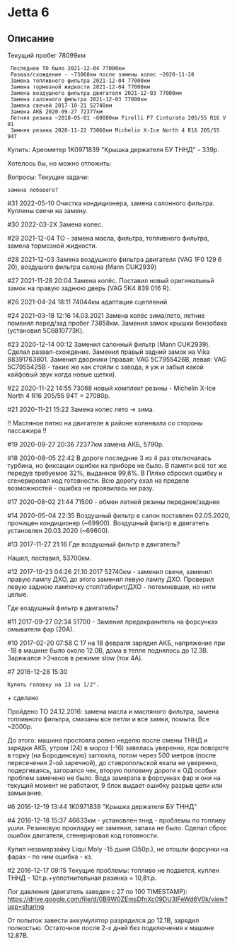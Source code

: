 # Jetta 6

## Описание

Текущий пробег 78099км
```
 Последнее ТО было 2021-12-04 77000км
 Развал/схождение - ~73068км после замены колес ~2020-11-28
 Замена топливного фильтра 2021-12-04 77000км
 Замена тормозной жидкости 2021-12-04 77000км
 Замена воздушного фильтра двигателя 2021-12-03 77000км
 Замена салонного фмльтра 2021-12-03 77000км
 Замена свечей 2017-10-21 52740км
 Замена АКБ 2020-09-27 72377км
 Летняя резина ~2018-05-01 ~60080км Pirelli P7 Cinturato 205/55 R16 V 91
 Зимняя резина 2020-11-22 73068км Michelin X-Ice North 4 R16 205/55 94T
```

Купить:
    Ареометер
    1K0971839 "Крышка держателя БУ ТННД" - 339р.

Хотелось бы, но можно отложить:

Вопросы:
Текущие задачи:

    замена лобового?

#31 2022-05-10
Очистка кондиционера, замена салонного фильтра.
Куплены свечи на замену.

#30 2022-03-2X
Замена колес.

#29 2021-12-04
ТО - замена масла, фильтра, топливного фильтра, замена тормозной жидкости.

#28 2021-12-03
Замена воздушного фильтра двигателя (VAG 1F0 129 6 20), воздушого фильтра салона (Mann CUK2939)

#27 2021-11-28 20:04
Замена колёс.
Поставил новый оригинальный замок на правую заднюю дверь (VAG 5K4 839 016 R).

#26 2021-04-24 18:11
74044км адаптация сцеплений

#24 2021-03-18 12:16
14.03.2021
Замена колёс зима/лето, летние поменял перед/зад пробег 73858км.
Заменил замок крышки бензобака (установил 5C6810773K).

#23 2020-12-14 00:12
Заменил салонный фильтр (Mann CUK2939).
Сделал развал-схождение.
Заменил правый задний замок на Vika 88391763801.
Заменил дворники (правая: VAG 5C7955426B, левая: VAG 5C7955425B - такие же как стояли с завода, я уж и забыл какой кайфовый звук когда новые щетки).

#22 2020-11-22 14:55
73068 новый комплект резины - Michelin X-Ice North 4 R16 205/55 94T = 27080р.

#21 2020-11-21 15:22
Замена колес лето -> зима.

!! Масляное пятно на двигателе в районе коленвала со стороны пассажира !!

#19 2020-09-27 20:36
72377км замена АКБ, 5790р.

#18 2020-08-05 22:42
В дороге последние 3 из 4 раз отключалась турбина, но фиксации ошибки на приборе не было. В памяти всё тот же передув требуемое 32%, выданное 99,6%.
В Пляхо сбросил ошибку и сгенерировал код готовности. Всю дорогу ехал на пределе возможностей - ошибка не проявилась ни разу.

#17 2020-08-02 21:44
71500 - обмен летней резины переднее/заднее

#14 2020-05-04 22:35
Воздушный фильтр в салон поставлен 02.05.2020, прочищен кондиционер (~69900).
Воздушный фильтр в двигатель установлен 20.03.2020 (~69600).

#13 2017-11-27 21:16
    Где воздушный фильтр в двигатель?

Нашел, поставил, 53700км.

#12 2017-10-23 04:26
21.10.2017 52740км - заменил свечи, заменил правую лампу ДХО, до этого заменил левую лампу ДХО.
Проверил левую заднюю лампочку стоп/габирит/ДХО - потемневшая, но нити целые.

Где воздушный фильтр в двигатель?

#11 2017-09-27 02:34
51700 - Заменил предохранитель на форсунках омывателя фар (20А).

#10 2017-02-20 07:58
С 17 на 18 февраля зарядил АКБ, напряжение при -18 в машине было около 12.0В, дома в тепле поднялось до 12.3В.
Заряжался >3часов в режиме slow (ток 4А).

#7 2016-12-28 15:30

    Купить головку на 13 на 1/2".
&plus; сделано

Пройдено ТО 24.12.2016: замена масла и масляного фильтра, замена топливного фильтра, смазаны все петли и все замки, помыта.
Все ~2000р.

До этого: машина простояла ровно неделю после смены ТННД и зарядки АКБ, утром (24) в мороз (-16) завелась уверенно, при повороте в горку (на Бородинскую) заглохла, потом через 500 метров (после пересечения 2-ой заречной), до ставропольской ехала не уверенно, подергиваясь, загорался чек, вторую половину дороги к ОД особых проблем замечено не было.
Вода замерзла в форсунках фар и они на текущий момент не работают, 9 блок выдает ошибку разрыв цепи или замыкание.

#6 2016-12-19 13:44
1K0971839 "Крышка держателя БУ ТННД"

#4 2016-12-18 15:37
46633км - установлен тннд - проблемы по топливу ушли. Резиновую прокладку не заменил, запаха не было.
Сделал сброс ошибок двигателя, сгенерировал код готовности.

Купил незамерзайку Liqui Moly -15 дыня (350р.), не отошли форсунки на фарах - по ним ошибка - кз.

#2 2016-12-17 09:15
Текущие проблемы: топливо не подается,
куплен ТННД - 10т.р.+уплотнительная резинка = 10,8т.р.

Лог давления (двигатель заведен с 27 по 100 TIMESTAMP):
https://drive.google.com/file/d/0B9W0ZEmsDfnXc09DU3lFeWd6V0k/view?usp=sharing

От попыток завести аккумулятор разрядился до 12.1В, зарядил полностью. Остаточное после 2-х дней без подключения к машине 12.87В.
